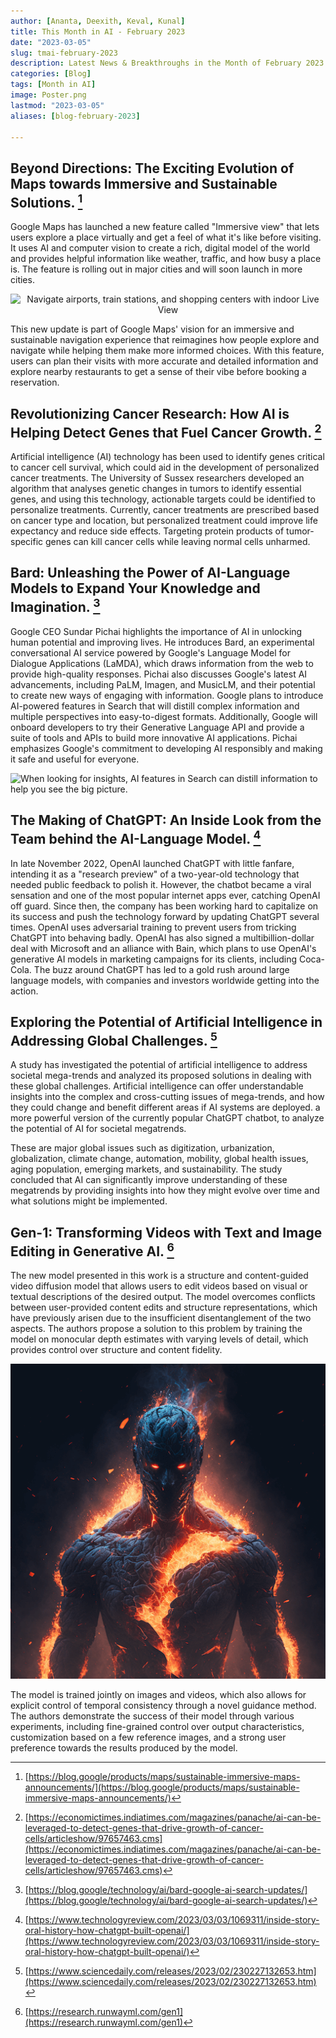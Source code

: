 ```yaml
---
author: [Ananta, Deexith, Keval, Kunal]
title: This Month in AI - February 2023
date: "2023-03-05"
slug: tmai-february-2023
description: Latest News & Breakthroughs in the Month of February 2023 in AI.
categories: [Blog]
tags: [Month in AI]
image: Poster.png
lastmod: "2023-03-05"
aliases: [blog-february-2023]

---
```


## Beyond Directions: The Exciting Evolution of Maps towards Immersive and Sustainable Solutions. [^1]

Google Maps has launched a new feature called "Immersive view" that lets users explore a place virtually and get a feel of what it's like before visiting. It uses AI and computer vision to create a rich, digital model of the world and provides helpful information like weather, traffic, and how busy a place is. The feature is rolling out in major cities and will soon launch in more cities.
<p align="center">
  <img src="https://storage.googleapis.com/gweb-uniblog-publish-prod/original_images/arwn_indoor_framed_02.gif" alt="Navigate airports, train stations, and shopping centers with indoor Live View" />
</p>

This new update is part of Google Maps' vision for an immersive and sustainable navigation experience that reimagines how people explore and navigate while helping them make more informed choices. With this feature, users can plan their visits with more accurate and detailed information and explore nearby restaurants to get a sense of their vibe before booking a reservation.

## Revolutionizing Cancer Research: How AI is Helping Detect Genes that Fuel Cancer Growth. [^2]

Artificial intelligence (AI) technology has been used to identify genes critical to cancer cell survival, which could aid in the development of personalized cancer treatments. The University of Sussex researchers developed an algorithm that analyses genetic changes in tumors to identify essential genes, and using this technology, actionable targets could be identified to personalize treatments. Currently, cancer treatments are prescribed based on cancer type and location, but personalized treatment could improve life expectancy and reduce side effects. Targeting protein products of tumor-specific genes can kill cancer cells while leaving normal cells unharmed.

## Bard: Unleashing the Power of AI-Language Models to Expand Your Knowledge and Imagination. [^3]

Google CEO Sundar Pichai highlights the importance of AI in unlocking human potential and improving lives. He introduces Bard, an experimental conversational AI service powered by Google's Language Model for Dialogue Applications (LaMDA), which draws information from the web to provide high-quality responses. Pichai also discusses Google's latest AI advancements, including PaLM, Imagen, and MusicLM, and their potential to create new ways of engaging with information. Google plans to introduce AI-powered features in Search that will distill complex information and multiple perspectives into easy-to-digest formats. Additionally, Google will onboard developers to try their Generative Language API and provide a suite of tools and APIs to build more innovative AI applications. Pichai emphasizes Google's commitment to developing AI responsibly and making it safe and useful for everyone.

![When looking for insights, AI features in Search can distill information to help you see the big picture.](https://storage.googleapis.com/gweb-uniblog-publish-prod/original_images/AI_features_feb6.gif)

## The Making of ChatGPT: An Inside Look from the Team behind the AI-Language Model. [^4]

In late November 2022, OpenAI launched ChatGPT with little fanfare, intending it as a "research preview" of a two-year-old technology that needed public feedback to polish it. However, the chatbot became a viral sensation and one of the most popular internet apps ever, catching OpenAI off guard. Since then, the company has been working hard to capitalize on its success and push the technology forward by updating ChatGPT several times. OpenAI uses adversarial training to prevent users from tricking ChatGPT into behaving badly. OpenAI has also signed a multibillion-dollar deal with Microsoft and an alliance with Bain, which plans to use OpenAI's generative AI models in marketing campaigns for its clients, including Coca-Cola. The buzz around ChatGPT has led to a gold rush around large language models, with companies and investors worldwide getting into the action.

## Exploring the Potential of Artificial Intelligence in Addressing Global Challenges. [^5]

A study has investigated the potential of artificial intelligence to address societal mega-trends and analyzed its proposed solutions in dealing with these global challenges. Artificial intelligence can offer understandable insights into the complex and cross-cutting issues of mega-trends, and how they could change and benefit different areas if AI systems are deployed. a more powerful version of the currently popular ChatGPT chatbot, to analyze the potential of AI for societal megatrends. 

These are major global issues such as digitization, urbanization, globalization, climate change, automation, mobility, global health issues, aging population, emerging markets, and sustainability. The study concluded that AI can significantly improve understanding of these megatrends by providing insights into how they might evolve over time and what solutions might be implemented.

## Gen-1: Transforming Videos with Text and Image Editing in Generative AI. [^6]

The new model presented in this work is a structure and content-guided video diffusion model that allows users to edit videos based on visual or textual descriptions of the desired output. The model overcomes conflicts between user-provided content edits and structure representations, which have previously arisen due to the insufficient disentanglement of the two aspects. The authors propose a solution to this problem by training the model on monocular depth estimates with varying levels of detail, which provides control over structure and content fidelity.

![The model is trained jointly on images and videos, which also allows for explicit control of temporal consistency through a novel guidance method.](gen-1.png)

The model is trained jointly on images and videos, which also allows for explicit control of temporal consistency through a novel guidance method. The authors demonstrate the success of their model through various experiments, including fine-grained control over output characteristics, customization based on a few reference images, and a strong user preference towards the results produced by the model.


[^1]: [https://blog.google/products/maps/sustainable-immersive-maps-announcements/](https://blog.google/products/maps/sustainable-immersive-maps-announcements/)

[^2]: [https://economictimes.indiatimes.com/magazines/panache/ai-can-be-leveraged-to-detect-genes-that-drive-growth-of-cancer-cells/articleshow/97657463.cms](https://economictimes.indiatimes.com/magazines/panache/ai-can-be-leveraged-to-detect-genes-that-drive-growth-of-cancer-cells/articleshow/97657463.cms)

[^3]: [https://blog.google/technology/ai/bard-google-ai-search-updates/](https://blog.google/technology/ai/bard-google-ai-search-updates/)

[^4]: [https://www.technologyreview.com/2023/03/03/1069311/inside-story-oral-history-how-chatgpt-built-openai/](https://www.technologyreview.com/2023/03/03/1069311/inside-story-oral-history-how-chatgpt-built-openai/)

[^5]: [https://www.sciencedaily.com/releases/2023/02/230227132653.htm](https://www.sciencedaily.com/releases/2023/02/230227132653.htm)

[^6]: [https://research.runwayml.com/gen1](https://research.runwayml.com/gen1)